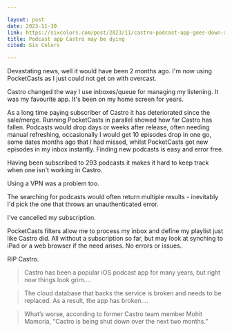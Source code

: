 ```yaml
---

layout: post
date: 2023-11-30
link: https://sixcolors.com/post/2023/11/castro-podcast-app-goes-down-and-may-be-dying/
title: Podcast app Castro may be dying
cited: Six Colors

---
```


Devastating news, well it would have been 2 months ago. I'm now using PocketCasts as I just could not get on with overcast.

Castro changed the way I use inboxes/queue for managing my listening. It was my favourite app. It's been on my home screen for years.

As a long time paying subscriber of Castro it has deteriorated since the sale/merge. Running PocketCasts in parallel showed how far Castro has fallen. Podcasts would drop days or weeks after release, often needing manual refreshing, occasionally I would get 10 episodes drop in one go, some dates months ago that I had missed, whilst PocketCasts got new episodes in my inbox instantly. Finding new podcasts is easy and error free.

Having been subscribed to 293 podcasts it makes it hard to keep track when one isn't working in Castro. 

Using a VPN was a problem too.

The searching for podcasts would often return multiple results - inevitably I'd pick the one that throws an unauthenticated error.  

I've cancelled my subscription.

PocketCasts filters allow me to process my inbox and define my playlist just like Castro did.  All without a subscription so far, but may look at synching to iPad or a web browser if the need arises. No errors or issues.

RIP Castro.
 
>  Castro has been a popular iOS podcast app for many years, but right now things look grim....

> The cloud database that backs the service is broken and needs to be replaced. As a result, the app has broken....

> What’s worse, according to former Castro team member Mohit Mamoria, “Castro is being shut down over the next two months.”
